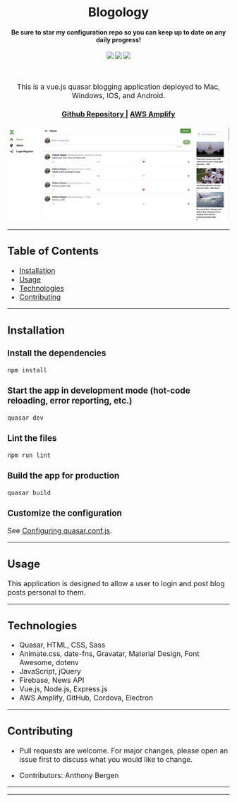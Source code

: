 <h1 align="center">
Blogology
</h1>
<h4 align="center" style="margin-bottom:10px">Be sure to star my configuration repo so you can keep up to date on any daily progress!</h4>
<div align="center">
  <h4>
    </a>
    <a href="https://github.com/adbergen/blogology/stargazers"><img src="https://img.shields.io/github/stars/adbergen/blogology.svg?style=plasticr"/></a>
    <a href="https://github.com/adbergen/blogology/commits/master"><img src="https://img.shields.io/github/last-commit/adbergen/blogology.svg?style=plasticr"/></a>
        <a href="https://github.com/adbergen/blogology/commits/master"><img src="https://img.shields.io/github/commit-activity/y/adbergen/blogology.svg?style=plasticr"/></a>
</h4>
<br>
</div>
<p align="center"><font size="3">
This is a vue.js quasar blogging application deployed to Mac, Windows, IOS, and Android.</p>
<div align="center"><a name="menu"></a>
  <h4>
    <a href="https://github.com/adbergen/blogology">
      Github Repository
    </a>
<span> | </span>
<a href="https://master.dv0dyeamp373t.amplifyapp.com/">
      AWS Amplify
    </a>
  </h4>
</div>

![Screenshot of application demo](src/assets/demo.png)

<hr>

## Table of Contents

- [Installation](#installation)
- [Usage](#usage)
- [Technologies](#technologies)
- [Contributing](#contributing)

<hr>

## Installation

### Install the dependencies

```bash
npm install
```

### Start the app in development mode (hot-code reloading, error reporting, etc.)

```bash
quasar dev
```

### Lint the files

```bash
npm run lint
```

### Build the app for production

```bash
quasar build
```

### Customize the configuration

See [Configuring quasar.conf.js](https://quasar.dev/quasar-cli/quasar-conf-js).

<hr>

## Usage

<p> This application is designed to allow a user to login and post blog posts personal to them.

<hr>

## Technologies

<ul>
<li>Quasar, HTML, CSS, Sass</li>
<li>Animate.css, date-fns, Gravatar, Material Design, Font Awesome, dotenv </li>
<li>JavaScript, jQuery</li>
<li>Firebase, News API</li>
<li>Vue.js, Node.js, Express.js</li>
<li>AWS Amplify, GitHub, Cordova, Electron</li>
</ul>

<hr>

## Contributing

- Pull requests are welcome. For major changes, please open an issue first to discuss what you would like to change.

- Contributors: Anthony Bergen

<hr><hr>
